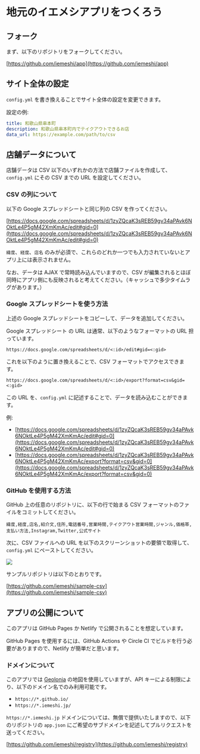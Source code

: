 # 地元のイエメシアプリをつくろう

## フォーク

まず、以下のリポジトリをフォークしてください。

[https://github.com/iemeshi/app](https://github.com/iemeshi/app)

## サイト全体の設定

`config.yml` を書き換えることでサイト全体の設定を変更できます。

設定の例:

```yaml
title: 和歌山県串本町
description: 和歌山県串本町内でテイクアウトできるお店
data_url: https://example.com/path/to/csv
```

## 店舗データについて

店舗データは CSV 以下のいずれかの方法で店舗ファイルを作成して、`config.yml` にその CSV までの URL を設定してください。

### CSV の列について

以下の Google スプレッドシートと同じ列の CSV を作ってください。

[https://docs.google.com/spreadsheets/d/1zyZQcaK3sREB59gv34aPAvk6NOktLe4P5gM42XmKmAc/edit#gid=0](https://docs.google.com/spreadsheets/d/1zyZQcaK3sREB59gv34aPAvk6NOktLe4P5gM42XmKmAc/edit#gid=0)

`緯度`、`経度`、`店名` のみが必須で、これらのどれか一つでも入力されていないとアプリ上には表示されません。

なお、データは AJAX で常時読み込んでいますので、CSV が編集されるとほぼ同時にアプリ側にも反映されると考えてください。（キャッシュで多少タイムラグがあります。）

### Google スプレッドシートを使う方法

上述の Google スプレッドシートをコピーして、データを追加してください。

Google スプレッドシート の URL は通常、以下のようなフォーマットの URL 担っています。

```
https://docs.google.com/spreadsheets/d/<:id>/edit#gid=<:gid>
```

これを以下のように置き換えることで、CSV フォーマットでアクセスできます。

```
https://docs.google.com/spreadsheets/d/<:id>/export?format=csv&gid=<:gid>
```

この URL を、`config.yml` に記述することで、データを読み込むことができます。

例:

* [https://docs.google.com/spreadsheets/d/1zyZQcaK3sREB59gv34aPAvk6NOktLe4P5gM42XmKmAc/edit#gid=0](https://docs.google.com/spreadsheets/d/1zyZQcaK3sREB59gv34aPAvk6NOktLe4P5gM42XmKmAc/edit#gid=0)
* [https://docs.google.com/spreadsheets/d/1zyZQcaK3sREB59gv34aPAvk6NOktLe4P5gM42XmKmAc/export?format=csv&gid=0](https://docs.google.com/spreadsheets/d/1zyZQcaK3sREB59gv34aPAvk6NOktLe4P5gM42XmKmAc/export?format=csv&gid=0)

### GitHub を使用する方法

GitHub 上の任意のリポジトリに、以下の行で始まる CSV フォーマットのファイルをコミットしてください。

```
緯度,経度,店名,紹介文,住所,電話番号,営業時間,テイクアウト営業時間,ジャンル,価格帯,支払い方法,Instagram,Twitter,公式サイト
```

次に、CSV ファイルへの URL を以下のスクリーンショットの要領で取得して、`config.yml` にペーストしてください。

![](https://www.evernote.com/l/ABUG24eSZOxPpqjYbKB0h2LNO-PjcQoDsLUB/image.png)

サンプルリポジトリは以下のとおりです。

[https://github.com/iemeshi/sample-csv](https://github.com/iemeshi/sample-csv)

## アプリの公開について


このアプリは GitHub Pages か Netlify で公開されることを想定しています。

GitHub Pages を使用するには、GitHub Actions や Circle CI でビルドを行う必要がありますので、Netlify が簡単だと思います。

### ドメインについて

このアプリでは [Geolonia](https://geolonia.com/) の地図を使用していますが、API キーによる制限により、以下のドメイン名でのみ利用可能です。

* `https://*.github.io/`
* `https://*.iemeshi.jp/`

`https://*.iemeshi.jp` ドメインについては、無償で提供いたしますので、以下のリポジトリの `app.json` にご希望のサブドメインを記述してプルリクエストを送ってください。

[https://github.com/iemeshi/registry](https://github.com/iemeshi/registry)
